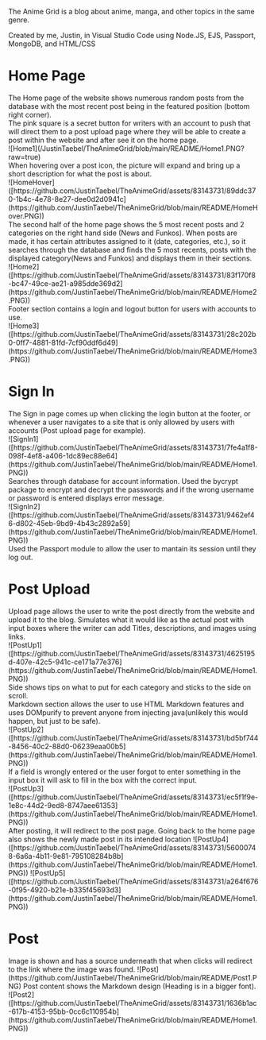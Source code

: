 The Anime Grid is a blog about anime, manga, and other topics in the same genre.

Created by me, Justin, in Visual Studio Code using Node.JS, EJS, Passport, MongoDB, and HTML/CSS

<h1>Home Page</h1>
The Home page of the website shows numerous random posts from the database with the most recent post being in the featured position (bottom right corner).<br>
The pink square is a secret button for writers with an account to push that will direct them to a post upload page where they will be able to create a post within the website and after see it on the home page.
<br>
![Home1](/JustinTaebel/TheAnimeGrid/blob/main/README/Home1.PNG?raw=true)<br>
When hovering over a post icon, the picture will expand and bring up a short description for what the post is about.<br>
![HomeHover]([https://github.com/JustinTaebel/TheAnimeGrid/assets/83143731/89ddc370-1b4c-4e78-8e27-dee0d2d0941c](https://github.com/JustinTaebel/TheAnimeGrid/blob/main/README/HomeHover.PNG))<br>
The second half of the home page shows the 5 most recent posts and 2 categories on the right hand side (News and Funkos). When posts are made, it has certain attributes assigned to it (date, categories, etc.), so it searches through the database and finds the 5 most recents, posts with the displayed category(News and Funkos) and displays them in their sections.<br>
![Home2]([https://github.com/JustinTaebel/TheAnimeGrid/assets/83143731/83f170f8-bc47-49ce-ae21-a985dde369d2](https://github.com/JustinTaebel/TheAnimeGrid/blob/main/README/Home2.PNG))<br>
Footer section contains a login and logout button for users with accounts to use.<br>
![Home3]([https://github.com/JustinTaebel/TheAnimeGrid/assets/83143731/28c202b0-0ff7-4881-81fd-7cf90ddf6d49](https://github.com/JustinTaebel/TheAnimeGrid/blob/main/README/Home3.PNG))<br>


<h1>Sign In</h1>
The Sign in page comes up when clicking the login button at the footer, or whenever a user navigates to a site that is only allowed by users with accounts (Post upload page for example).<br>
![SignIn1]([https://github.com/JustinTaebel/TheAnimeGrid/assets/83143731/7fe4a1f8-098f-4ef8-a406-1dc89ec88e64](https://github.com/JustinTaebel/TheAnimeGrid/blob/main/README/Home1.PNG))<br>
Searches through database for account information. Used the bycrypt package to encrypt and decrypt the passwords and if the wrong username or password is entered displays error message.<br>
![SignIn2]([https://github.com/JustinTaebel/TheAnimeGrid/assets/83143731/9462ef46-d802-45eb-9bd9-4b43c2892a59](https://github.com/JustinTaebel/TheAnimeGrid/blob/main/README/Home1.PNG))<br>
Used the Passport module to allow the user to mantain its session until they log out.

<h1>Post Upload</h1>
Upload page allows the user to write the post directly from the website and upload it to the blog. Simulates what it would like as the actual post with input boxes where the writer can add Titles, descriptions, and images using links.<br>
![PostUp1]([https://github.com/JustinTaebel/TheAnimeGrid/assets/83143731/4625195d-407e-42c5-941c-ce171a77e376](https://github.com/JustinTaebel/TheAnimeGrid/blob/main/README/Home1.PNG))<br>
Side shows tips on what to put for each category and sticks to the side on scroll.<br>
Markdown section allows the user to use HTML Markdown features and uses DOMpurify to prevent anyone from injecting java(unlikely this would happen, but just to be safe).<br>
![PostUp2]([https://github.com/JustinTaebel/TheAnimeGrid/assets/83143731/bd5bf744-8456-40c2-88d0-06239eaa00b5](https://github.com/JustinTaebel/TheAnimeGrid/blob/main/README/Home1.PNG))<br>
If a field is wrongly entered or the user forgot to enter something in the input box it will ask to fill in the box with the correct input.<br>
![PostUp3]([https://github.com/JustinTaebel/TheAnimeGrid/assets/83143731/ec5f1f9e-1e8c-44d2-9ed8-8747aee61353](https://github.com/JustinTaebel/TheAnimeGrid/blob/main/README/Home1.PNG))<br>
After posting, it will redirect to the post page. Going back to the home page also shows the newly made post in its intended location
![PostUp4]([https://github.com/JustinTaebel/TheAnimeGrid/assets/83143731/56000748-6a6a-4b11-9e81-795108284b8b](https://github.com/JustinTaebel/TheAnimeGrid/blob/main/README/Home1.PNG))
![PostUp5]([https://github.com/JustinTaebel/TheAnimeGrid/assets/83143731/a264f676-0f95-4920-b21e-b335f45693d3](https://github.com/JustinTaebel/TheAnimeGrid/blob/main/README/Home1.PNG))


<h1>Post</h1>
Image is shown and has a source underneath that when clicks will redirect to the link where the image was found.
![Post](https://github.com/JustinTaebel/TheAnimeGrid/blob/main/README/Post1.PNG)
Post content shows the Markdown design (Heading is in a bigger font).
![Post2]([https://github.com/JustinTaebel/TheAnimeGrid/assets/83143731/1636b1ac-617b-4153-95bb-0cc6c110954b](https://github.com/JustinTaebel/TheAnimeGrid/blob/main/README/Home1.PNG))


